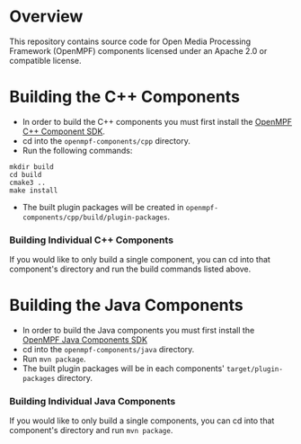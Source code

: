 # Overview

This repository contains source code for Open Media Processing Framework (OpenMPF) components 
licensed under an Apache 2.0 or compatible license.


# Building the C++ Components
* In order to build the C++ components you must first install the 
  [OpenMPF C++ Component SDK](https://github.com/openmpf/openmpf-cpp-component-sdk).
* cd into the `openmpf-components/cpp` directory.
* Run the following commands:
```
mkdir build
cd build
cmake3 ..
make install
```
* The built plugin packages will be created in `openmpf-components/cpp/build/plugin-packages`.

### Building Individual C++ Components
If you would like to only build a single component, you can cd into that component's directory and run the
build commands listed above.



# Building the Java Components
* In order to build the Java components you must first install the 
  [OpenMPF Java Components SDK](https://github.com/openmpf/openmpf-java-component-sdk)
* cd into the `openmpf-components/java` directory.
* Run `mvn package`.
* The built plugin packages will be in each components' `target/plugin-packages` directory.

### Building Individual Java Components
If you would like to only build a single components, you can cd into that component's directory and run `mvn package`.
